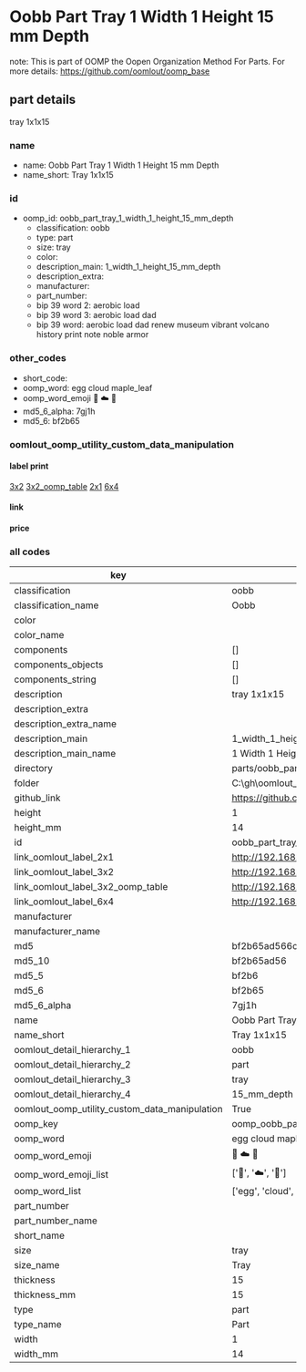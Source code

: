 # Oobb Part Tray 1 Width 1 Height 15 mm Depth  

note: This is part of OOMP the Oopen Organization Method For Parts. For more details: https://github.com/oomlout/oomp_base

##  part details
  



tray 1x1x15



### name
* name: Oobb Part Tray 1 Width 1 Height 15 mm Depth
* name_short: Tray 1x1x15 
### id
* oomp_id: oobb_part_tray_1_width_1_height_15_mm_depth
  * classification: oobb
  * type: part
  * size: tray
  * color: 
  * description_main: 1_width_1_height_15_mm_depth
  * description_extra: 
  * manufacturer: 
  * part_number: 
  * bip 39 word 2: aerobic load
  * bip 39 word 3: aerobic load dad
  * bip 39 word: aerobic load dad renew museum vibrant volcano history print note noble armor

### other_codes
* short_code: 
* oomp_word: egg cloud maple_leaf
* oomp_word_emoji :egg: :cloud: :maple_leaf:
* md5_6_alpha: 7gj1h
* md5_6: bf2b65






### oomlout_oomp_utility_custom_data_manipulation
#### label print
[3x2](http://192.168.1.245:1112/?label=oomp%207gj1h)
[3x2_oomp_table](http://192.168.1.108:1112/?label=oomp%207gj1h)
[2x1](http://192.168.1.242:1112/?label=oomp%207gj1h)
[6x4](http://192.168.1.55:1112/?label=oomp%207gj1h)    

#### link

                              

#### price







### all codes 
| key | value |  
| --- | --- |  
| classification | oobb |  
| classification_name | Oobb |  
| color |  |  
| color_name |  |  
| components | [] |  
| components_objects | [] |  
| components_string | [] |  
| description | tray 1x1x15 |  
| description_extra |  |  
| description_extra_name |  |  
| description_main | 1_width_1_height_15_mm_depth |  
| description_main_name | 1 Width 1 Height 15 mm Depth |  
| directory | parts/oobb_part_tray_1_width_1_height_15_mm_depth |  
| folder | C:\gh\oomlout_oobb_version_4_generated_parts\things\oobb_part_tray_1_width_1_height_15_mm_depth |  
| github_link | https://github.com/oomlout/oomlout_oomp_part_src/tree/main/parts/oobb_part_tray_1_width_1_height_15_mm_depth |  
| height | 1 |  
| height_mm | 14 |  
| id | oobb_part_tray_1_width_1_height_15_mm_depth |  
| link_oomlout_label_2x1 | http://192.168.1.242:1112/?label=oomp%207gj1h |  
| link_oomlout_label_3x2 | http://192.168.1.245:1112/?label=oomp%207gj1h |  
| link_oomlout_label_3x2_oomp_table | http://192.168.1.108:1112/?label=oomp%207gj1h |  
| link_oomlout_label_6x4 | http://192.168.1.55:1112/?label=oomp%207gj1h |  
| manufacturer |  |  
| manufacturer_name |  |  
| md5 | bf2b65ad566c3eb7cdc8db626de0b821 |  
| md5_10 | bf2b65ad56 |  
| md5_5 | bf2b6 |  
| md5_6 | bf2b65 |  
| md5_6_alpha | 7gj1h |  
| name | Oobb Part Tray 1 Width 1 Height 15 mm Depth |  
| name_short | Tray 1x1x15  |  
| oomlout_detail_hierarchy_1 | oobb |  
| oomlout_detail_hierarchy_2 | part |  
| oomlout_detail_hierarchy_3 | tray |  
| oomlout_detail_hierarchy_4 | 15_mm_depth |  
| oomlout_oomp_utility_custom_data_manipulation | True |  
| oomp_key | oomp_oobb_part_tray_1_width_1_height_15_mm_depth |  
| oomp_word | egg cloud maple_leaf |  
| oomp_word_emoji | :egg: :cloud: :maple_leaf: |  
| oomp_word_emoji_list | [':egg:', ':cloud:', ':maple_leaf:'] |  
| oomp_word_list | ['egg', 'cloud', 'maple_leaf'] |  
| part_number |  |  
| part_number_name |  |  
| short_name |  |  
| size | tray |  
| size_name | Tray |  
| thickness | 15 |  
| thickness_mm | 15 |  
| type | part |  
| type_name | Part |  
| width | 1 |  
| width_mm | 14 |  
